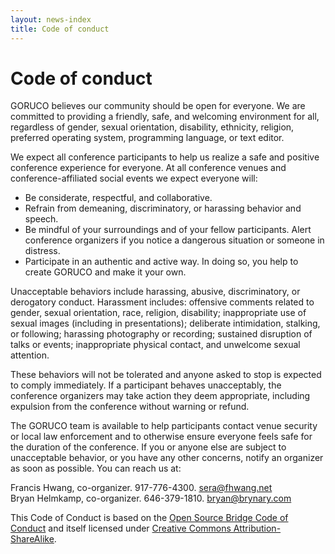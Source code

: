 ```yaml
---
layout: news-index
title: Code of conduct
---
```

# Code of conduct

GORUCO believes our community should be open for everyone. We are
committed to providing a friendly, safe, and welcoming environment for
all, regardless of gender, sexual orientation, disability, ethnicity,
religion, preferred operating system, programming language, or text
editor.

We expect all conference participants to help us realize a safe and
positive conference experience for everyone. At all conference venues
and conference-affiliated social events we expect everyone will:

* Be considerate, respectful, and collaborative.
* Refrain from demeaning, discriminatory, or harassing behavior and speech.
* Be mindful of your surroundings and of your fellow participants. Alert
  conference organizers if you notice a dangerous situation or someone in
  distress.
* Participate in an authentic and active way. In doing so, you help to
  create GORUCO and make it your own.

Unacceptable behaviors include harassing, abusive, discriminatory, or
derogatory conduct. Harassment includes: offensive comments related to
gender, sexual orientation, race, religion, disability; inappropriate
use of sexual images (including in presentations); deliberate
intimidation, stalking, or following; harassing photography or
recording; sustained disruption of talks or events; inappropriate
physical contact, and unwelcome sexual attention.

These behaviors will not be tolerated and anyone asked to stop is
expected to comply immediately. If a participant behaves unacceptably,
the conference organizers may take action they deem appropriate,
including expulsion from the conference without warning or refund.

The GORUCO team is available to help participants contact venue security
or local law enforcement and to otherwise ensure everyone feels safe for
the duration of the conference. If you or anyone else are subject to
unacceptable behavior, or you have any other concerns, notify an
organizer as soon as possible. You can reach us at:

Francis Hwang, co-organizer. 917-776-4300.  [sera@fhwang.net](mailto:sera@fhwang.net)  
Bryan Helmkamp, co-organizer. 646-379-1810.  [bryan@brynary.com](mailto:bryan@brynary.com)

This Code of Conduct is based on the [Open Source Bridge Code of
Conduct](http://opensourcebridge.org/about/code-of-conduct/) and itself
licensed under [Creative Commons
Attribution-ShareAlike](http://creativecommons.org/licenses/by-sa/3.0/).


